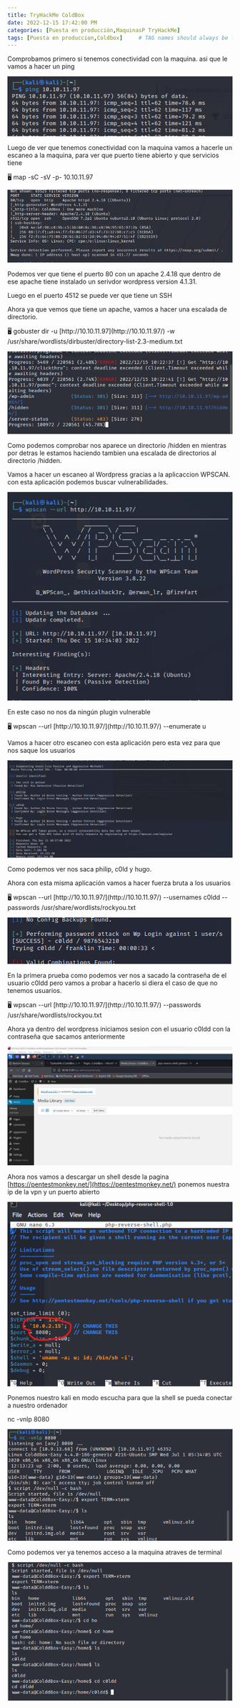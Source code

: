 ```yaml
---
title: TryHackMe ColdBox
date: 2022-12-15 17:42:00 PM
categories: [Puesta en producción,MaquinasP TryHackMe]
tags: [Puesta en produccion,Coldbox]     # TAG names should always be lowercase
---
```



Comprobamos primero si tenemos conectividad con la maquina. asi que le vamos a hacer un ping

![Untitled](/assets/img/ColddBox%20Easy%20c67b2186c5804fa584c7d6ba06d4b90f/Untitled.png)

Luego de ver que tenemos conectividad con la maquina vamos a hacerle un escaneo a la maquina, para ver que puerto tiene abierto y que servicios tiene

<aside>
🖥️ map -sC -sV -p- 10.10.11.97

</aside>

![Untitled](/assets/img/ColddBox%20Easy%20c67b2186c5804fa584c7d6ba06d4b90f/Untitled%201.png)

Podemos ver que tiene el puerto 80 con un apache 2.4.18 que dentro de ese apache tiene instalado un serivdor wordpress version 4.1.31.

Luego en el puerto 4512 se puede ver que tiene un SSH 

Ahora ya que vemos que tiene un apache, vamos a hacer una escalada de directorio.

<aside>
🖥️ gobuster dir -u [http://10.10.11.97](http://10.10.11.97/) -w /usr/share/wordlists/dirbuster/directory-list-2.3-medium.txt

</aside>

![Untitled](/assets/img/ColddBox%20Easy%20c67b2186c5804fa584c7d6ba06d4b90f/Untitled%202.png)

Como podemos comprobar nos aparece un directorio /hidden en mientras por detras le estamos haciendo tambien una escalada de directorios al directorio /hidden.

Vamos a hacer un escaneo al Wordpress gracias a la aplicaccion WPSCAN. con esta aplicación podemos buscar vulnerabilidades.

![Untitled](/assets/img/ColddBox%20Easy%20c67b2186c5804fa584c7d6ba06d4b90f/Untitled%203.png)

En este caso no nos da ningún plugin vulnerable

<aside>
🖥️ wpscan --url [http://10.10.11.97/](http://10.10.11.97/) --enumerate u

</aside>

Vamos a hacer otro escaneo con esta aplicación pero esta vez para que nos saque los usuarios

![Untitled](/assets/img/ColddBox%20Easy%20c67b2186c5804fa584c7d6ba06d4b90f/Untitled%204.png)

Como podemos ver nos saca philip, c0ld y hugo.

Ahora con esta misma aplicación vamos a hacer fuerza bruta a los usuarios

<aside>
🖥️ wpscan --url [http://10.10.11.97/](http://10.10.11.97/) --usernames c0ldd --passwords /usr/share/wordlists/rockyou.txt

</aside>

![Untitled](/assets/img/ColddBox%20Easy%20c67b2186c5804fa584c7d6ba06d4b90f/Untitled%205.png)

En la primera prueba como podemos ver nos a sacado la contraseña de el usuario c0ldd pero vamos a probar a hacerlo si diera el caso de que no tenemos usuarios.

<aside>
🖥️ wpscan --url [http://10.10.11.97/](http://10.10.11.97/) --passwords /usr/share/wordlists/rockyou.txt

</aside>

Ahora ya dentro del wordpress iniciamos sesion con el usuario c0ldd con la contraseña que sacamos anteriormente

![Untitled](/assets/img/ColddBox%20Easy%20c67b2186c5804fa584c7d6ba06d4b90f/Untitled%206.png)

Ahora nos vamos a descargar un shell desde la pagina [https://pentestmonkey.net/](https://pentestmonkey.net/)  ponemos nuestra ip de la vpn y un puerto abierto 

![Untitled](/assets/img/ColddBox%20Easy%20c67b2186c5804fa584c7d6ba06d4b90f/Untitled%207.png)

Ponemos nuestro kali en modo escucha para que la shell se pueda conectar a nuestro ordenador

nc -vnlp 8080

![Untitled](/assets/img/ColddBox%20Easy%20c67b2186c5804fa584c7d6ba06d4b90f/Untitled%208.png)

Como podemos ver ya tenemos acceso a la maquina atraves de terminal

![Untitled](/assets/img/ColddBox%20Easy%20c67b2186c5804fa584c7d6ba06d4b90f/Untitled%209.png)